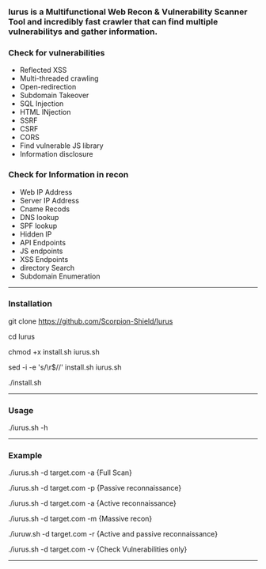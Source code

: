 ### Iurus is a Multifunctional Web Recon & Vulnerability Scanner Tool and incredibly fast crawler that can find multiple vulnerabilitys and gather information.


### Check for vulnerabilities

- Reflected XSS
- Multi-threaded crawling
- Open-redirection
- Subdomain Takeover
- SQL Injection
- HTML INjection
- SSRF
- CSRF
- CORS
- Find vulnerable JS library
- Information disclosure

### Check for Information in recon

- Web IP Address
- Server IP Address
- Cname Recods
- DNS lookup
- SPF lookup
- Hidden IP
- API Endpoints
- JS endpoints
- XSS Endpoints
- directory Search
- Subdomain Enumeration

--------------------------------

### Installation

git clone https://github.com/Scorpion-Shield/Iurus

cd Iurus

chmod +x install.sh iurus.sh

sed -i -e 's/\r$//' install.sh iurus.sh 


./install.sh

-------------------------------

### Usage

./iurus.sh -h

-------------------------------

### Example

./iurus.sh -d target.com -a {Full Scan}

./iurus.sh -d target.com -p {Passive reconnaissance}

./iurus.sh -d target.com -a {Active reconnaissance}

./iurus.sh -d target.com -m {Massive recon}

./iuruw.sh -d target.com -r {Active and passive reconnaissance}

./iurus.sh -d target.com -v {Check Vulnerabilities only}

--------------------------------
